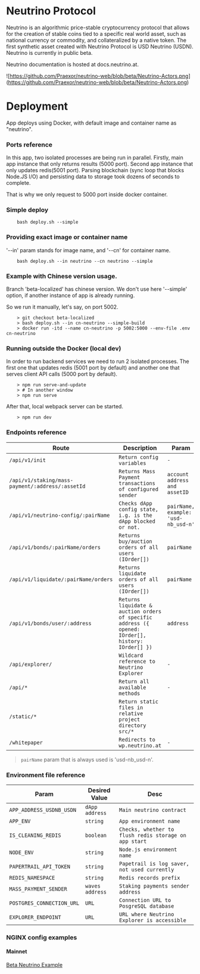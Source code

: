 # Neutrino Protocol

Neutrino is an algorithmic price-stable cryptocurrency protocol that allows for the creation of stable coins tied to a specific real world asset, such as national currency or commodity, and collateralized by a native token. The first synthetic asset created with Neutrino Protocol is USD Neutrino (USDN). Neutrino is currently in public beta.

Neutrino documentation is hosted at docs.neutrino.at.

![https://github.com/Praexor/neutrino-web/blob/beta/Neutrino-Actors.png] (https://github.com/Praexor/neutrino-web/blob/beta/Neutrino-Actors.png)

# Deployment

App deploys using Docker, with default image and container name as "neutrino".


### Ports reference

In this app, two isolated processes are being run in parallel.
Firstly, main app instance that only returns results (5000 port).
Second app instance that only updates redis(5001 port).
Parsing blockchain (sync loop that blocks Node.JS I/O) and persisting data to storage took dozens of seconds to complete. 

That is why we only request to 5000 port inside docker container.

### Simple deploy
```
    bash deploy.sh --simple
```

### Providing exact image or container name

'--in' param stands for image name, and '--cn' for container name.

```
    bash deploy.sh --in neutrino --cn neutrino --simple
```

### Example with Chinese version usage.

Branch 'beta-localized' has chinese version. We don't use here '--simple'
option, if another instance of app is already running. 

So we run it manually, let's say, on port 5002. 

```
    > git checkout beta-localized
    > bash deploy.sh --in cn-neutrino --simple-build
    > docker run -itd --name cn-neutrino -p 5002:5000 --env-file .env cn-neutrino
```

### Running outside the Docker (local dev)

In order to run backend services we need to run 2 isolated processes.
The first one that updates redis (5001 port by default) and another one
that serves client API calls (5000 port by default). 

```
    > npm run serve-and-update
    > # In another window
    > npm run serve
```

After that, local webpack server can be started.

```
    > npm run dev
```


###  Endpoints reference
  
| Route | Description | Param 
|----------------|-------------------------------|-----------------------------|
| `/api/v1/init` | `Return config variables` | `-` |
|`/api/v1/staking/mass-payment/:address/:assetId`| `Returns Mass Payment transactions of configured sender` |`account address and assetID`
|`/api/v1/neutrino-config/:pairName`| `Checks dApp config state, i.g. is the dApp blocked or not.` | `pairName, example: 'usd-nb_usd-n'`
|`/api/v1/bonds/:pairName/orders`|`Returns buy/auction orders of all users (IOrder[])`|`pairName`
|`/api/v1/liquidate/:pairName/orders`|`Returns liquidate orders of all users (IOrder[])`|`pairName`
|`/api/v1/bonds/user/:address`|`Returns liquidate & auction orders of specific address ({ opened: IOrder[], history: IOrder[] })`| `address`
|`/api/explorer/`| `Wildcard reference to Neutrino Explorer` |`-`
|`/api/*` | `Return all available methods` | `-`
|`/static/*` | `Return static files in relative project directory src/*`
|`/whitepaper` | `Redirects to wp.neutrino.at` | `-`

> `pairName` param that is always used is 'usd-nb_usd-n'. 



### Environment file reference

| Param | Desired Value | Desc 
|-------|-------|-----|
| `APP_ADDRESS_USDNB_USDN` | `dApp address` | `Main neutrino contract` |`APP_DAPP_NETWORK` | `mainnet, testnet, stagenet, etc.` | `Network name`
|`APP_ENV` | `string` | `App environment name`
|`IS_CLEANING_REDIS` | `boolean` | `Checks, whether to flush redis storage on app start`
|`NODE_ENV` | `string` | `Node.js environment name`
|`PAPERTRAIL_API_TOKEN` | `string` | `Papetrail is log saver, not used currently`
|`REDIS_NAMESPACE` | `string` | `Redis records prefix`
|`MASS_PAYMENT_SENDER` | `waves address` | `Staking payments sender address`
|`POSTGRES_CONNECTION_URL` | `URL` | `Connection URL to PosgreSQL database`
|`EXPLORER_ENDPOINT` | `URL` | `URL where Neutrino Explorer is accessible`


### NGINX config examples

#### Mainnet

[Beta Neutrino Example](nginx/example.conf)
